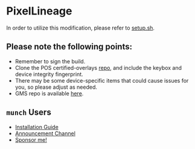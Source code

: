 # PixelLineage
In order to utilize this modification, please refer to [setup.sh](/setup.sh).

## Please note the following points:
- Remember to sign the build.
- Clone the POS certified-overlays [repo](https://github.com/PixelLineage/vendor_extra), and include the keybox and device integrity fingerprint.
- There may be some device-specific items that could cause issues for you, so please adjust as needed.
- GMS repo is available [here](https://gitlab.com/munch-qwik/vt/gms).

## `munch` Users
- [Installation Guide](munch/install.md)
- [Announcement Channel](https://t.me/PixelLineage)
- [Sponsor me!](https://github.com/sponsors/username0136)



